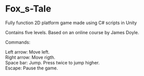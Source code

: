 # Fox_s-Tale
Fully function 2D platform game made using C# scripts in Unity

Contains five levels. Based on an online course by James Doyle.

Commands:

Left arrow: Move left.  
Right arrow: Move rigth.  
Space bar: Jump. Press twice to jump higher.  
Escape: Pause the game.  
